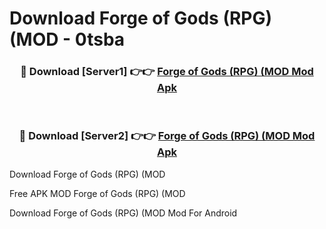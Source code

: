 # Download Forge of Gods (RPG) (MOD - 0tsba



<div align="center">
<h3>🔴 Download [Server1] 👉👉 <a href="https://momento.my/?title=Forge_of_Gods_(RPG)_(MOD">Forge of Gods (RPG) (MOD Mod Apk</a></h3><br>

<h3>🔴 Download [Server2] 👉👉 <a href="https://momento.my/?title=Forge_of_Gods_(RPG)_(MOD">Forge of Gods (RPG) (MOD Mod Apk</a></h3>
</div>



Download Forge of Gods (RPG) (MOD 

Free APK MOD Forge of Gods (RPG) (MOD 

Download Forge of Gods (RPG) (MOD Mod For Android
